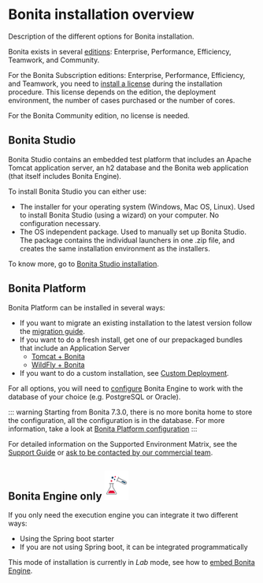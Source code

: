 # Bonita installation overview

Description of the different options for Bonita installation.

Bonita exists in several [editions](http://www.bonitasoft.com/bonita-editions): Enterprise, Performance, Efficiency, Teamwork, and Community.

For the Bonita Subscription editions: Enterprise, Performance, Efficiency, and Teamwork, you need to [install a license](licenses.md) during the installation procedure. This license depends on the edition, the deployment environment, the number of cases purchased or the number of cores. 

For the Bonita Community edition, no license is needed.

## Bonita Studio

Bonita Studio contains an embedded test platform that includes an Apache Tomcat application server, an h2 database and the Bonita web application (that itself includes Bonita Engine).

To install Bonita Studio you can either use:

- The installer for your operating system (Windows, Mac OS, Linux).
  Used to install Bonita Studio (using a wizard) on your computer. No configuration necessary.
- The OS independent package. Used to manually set up Bonita Studio.
  The package contains the individual launchers in one .zip file, and creates the same installation environment as the installers.

To know more, go to [Bonita Studio installation](bonita-bpm-studio-installation.md).

<a id="platform"/>

## Bonita Platform

Bonita Platform can be installed in several ways:

- If you want to migrate an existing installation to the latest version follow the [migration guide](migrate-from-an-earlier-version-of-bonita-bpm.md).
- If you want to do a fresh install, get one of our prepackaged bundles that include an Application Server
  - [Tomcat + Bonita](tomcat-bundle.md)
  - [WildFly + Bonita](wildfly-bundle.md)
- If you want to do a custom installation, see [Custom Deployment](custom-deployment.md).

For all options, you will need to [configure](database-configuration.md) Bonita Engine to work with the database of your choice (e.g. PostgreSQL or Oracle).

::: warning
Starting from Bonita 7.3.0, there is no more bonita home to store the configuration, all the configuration is in the database. For more information, take a look at [Bonita Platform configuration](BonitaBPM_platform_setup.md)
:::

For detailed information on the Supported Environment Matrix, see the [Support Guide](https://customer.bonitasoft.com/support-policies) or [ask to be contacted by our commercial team](http://www.bonitasoft.com/contact-us).

## Bonita Engine only ![](images/bonita-lab-icon.png)

If you only need the execution engine you can integrate it two different ways:

- Using the Spring boot starter
- If you are not using Spring boot, it can be integrated programmatically

This mode of installation is currently in _Lab_ mode, see how to [embed Bonita Engine](embed-engine.md).
